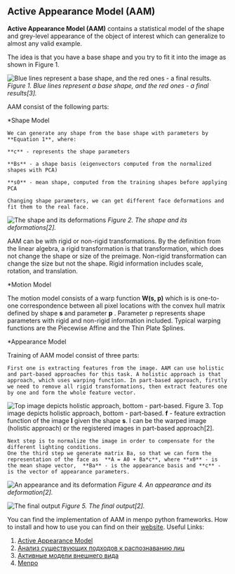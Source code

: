 ## Active Appearance Model (AAM)


**Active Appearance Model (AAM)** contains a statistical model of the shape and grey-level appearance of the object of interest which can generalize to almost any valid example.

The idea is that you have a base shape and you try to fit it into the image as shown in Figure 1. 

![Blue lines represent a base shape, and the red ones - a final results.](https://github.com/wildOsprey/papers_notes/blob/facial-tracking/images/facial_tracking/aam/ex1.png)
*Figure 1.  Blue lines represent a base shape, and the red ones - a final results[3].*

AAM consist of the following parts: 

*Shape Model

    We can generate any shape from the base shape with parameters by **Equation 1**, where: 

    **c** - represents the shape parameters

    **Bs** - a shape basis (eigenvectors computed from the normalized shapes with PCA)

    **s0** - mean shape, computed from the training shapes before applying PCA

    Changing shape parameters, we can get different face deformations and fit them to the real face.

![The shape and its deformations](https://github.com/wildOsprey/papers_notes/blob/facial-tracking/images/facial_tracking/aam/params_b.JPG)
*Figure 2. The shape and its deformations[2].* 

AAM can be with rigid or non-rigid transformations. By the definition from the linear algebra, a rigid transformation is that transformation, which does not change the shape or size of the preimage. Non-rigid transformation can change the size but not the shape. Rigid information includes scale, rotation, and translation.

*Motion Model

The motion model consists of a warp function **W(s, p)** which is is one-to-one correspondence between all pixel locations with the convex hull matrix defined by shape **s** and parameter **p** . Parameter p represents shape parameters with rigid and non-rigid information included. Typical warping functions are the Piecewise Affine and the Thin Plate Splines.


*Appearance Model

Training of AAM model consist of three parts:

	First one is extracting features from the image. AAM can use holistic and part-based approaches for this task. A holistic approach is that approach, which uses warping function. In part-based approach, firstly we need to remove all rigid transformations, then extract features one by one and form the whole feature vector.

![Top image depicts holistic approach, bottom - part-based.](https://github.com/wildOsprey/papers_notes/blob/facial-tracking/images/facial_tracking/aam/pipeline.jpeg)
Figure 3. Top image depicts holistic approach, bottom - part-based. **f** - feature extraction function of the image **I** given the shape **s**. I can be the warped image (holistic approach) or the registered images in part-based approach[2].

    Next step is to normalize the image in order to compensate for the different lighting conditions. 
    One the third step we generate matrix Ba, so that we can form the representation of the face as  **A = A0 + Ba*c**, where **x0** - is the mean shape vector,  **Ba** - is the appearance basis and **c** - is the vector of appearance parameters. 

![An appearance and its deformation](https://github.com/wildOsprey/papers_notes/blob/facial-tracking/images/facial_tracking/aam/appearance.JPG)
*Figure 4. An appearance and its deformation[2].*

![The final output](https://github.com/wildOsprey/papers_notes/blob/facial-tracking/images/facial_tracking/aam/output.jpeg)
*Figure 5. The final output[2].*

You can find the implementation of AAM in menpo python frameworks. How to install and how to use you can find on their [website](https://www.menpo.org/).
Useful Links:

1. [Active Appearance Model](https://www.cs.cmu.edu/~efros/courses/AP06/Papers/cootes-eccv-98.pdf)
2. [Анализ существующих подходов к распознаванию лиц](https://sohabr.net/habr/post/238129/)
3. [Активные модели внешнего вида](https://habr.com/post/155759/&post=5385365_18497/)
4. [Menpo](http://www.menpo.org/menpofit/aam.html)
